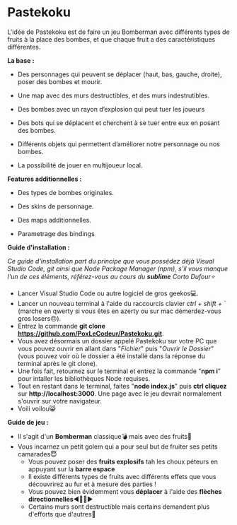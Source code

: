 # Pastekoku

L'idée de Pastekoku est de faire un jeu Bomberman avec différents types de fruits à la place des bombes, et que chaque fruit a des caractéristiques différentes.

**La base :**

- Des personnages qui peuvent se déplacer (haut, bas, gauche, droite), poser des bombes et mourir.

- Une map avec des murs destructibles, et des murs indestrutibles.

- Des bombes avec un rayon d’explosion qui peut tuer les joueurs

- Des bots qui se déplacent et cherchent à se tuer entre eux en posant des bombes.

- Différents objets qui permettent d’améliorer notre personnage ou nos bombes.

- La possibilité de jouer en multijoueur local.

**Features additionnelles :**

- Des types de bombes originales.

- Des skins de personnage.

- Des maps additionnelles.

- Parametrage des bindings

**Guide d'installation :**

*Ce guide d'installation part du principe que vous possédez déjà Visual Studio Code, git ainsi que Node Package Manager (npm), s'il vous manque l'un de ces éléments, référez-vous au cours du **sublime** Corto Dufour⭐*
- Lancer Visual Studio Code ou autre logiciel de gros geekos💻.
- Lancer un nouveau terminal à l'aide du raccourcis clavier *ctrl + shift + `* (marche en qwerty si vous êtes en azerty ou sur mac démerdez-vous gros losers😠).
- Entrez la commande **git clone https://github.com/PoxLeCodeur/Pastekoku.git**.
- Vous avez désormais un dossier appelé Pastekoku sur votre PC que vous pouvez ouvrir en allant dans "*Fichier*" puis "*Ouvrir le Dossier*" (vous pouvez voir où le dossier a été installé dans la réponse du terminal après le git clone).
- Une fois fait, retournez sur le terminal et entrez la commande "**npm i**" pour intaller les bibliothèques Node requises.
- Tout en restant dans le terminal, faites "**node index.js**" puis **ctrl cliquez** sur **http://localhost:3000**. Une page avec le jeu devrait normalement s'ouvrir sur votre navigateur.
- Voili voilou😸

**Guide de jeu :**
- Il s'agit d'un **Bomberman** classique💣 mais avec des fruits🍉
- Vous incarnez un petit golem qui a pour seul but de fruiter ses petits camarades😇
  - Vous pouvez poser des **fruits explosifs** tah les choux péteurs en appuyant sur la **barre espace**
  - Il existe différents types de fruits avec différents effets que vous découvrirez au fur et à mesure des parties !
  - Vous pouvez bien évidemment vous **déplacer** à l'aide des **flèches directionnelles**◀️🔼🔽▶️
  - Certains murs sont destructible mais certains demandent plus d'efforts que d'autres🧱

